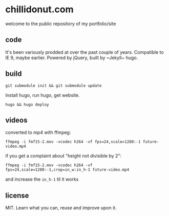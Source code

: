 # chillidonut.com

welcome to the public repository of my portfolio/site

## code

It's been variously prodded at over the past couple of years. Compatible to
IE 9, maybe earlier. Powered by jQuery, built by ~Jekyll~ hugo.

## build

`git submodule init && git submodule update`

Install hugo, run hugo, get website.

`hugo && hugo deploy`

## videos

converted to mp4 with ffmpeg:

`ffmpeg -i fmf15-2.mov -vcodec h264 -vf fps=24,scale=1280:-1 future-video.mp4`

if you get a complaint about "height not divisible by 2":

`ffmpeg -i fmf15-2.mov -vcodec h264 -vf fps=24,scale=1280:-1,crop=in_w:in_h-1 future-video.mp4`

and increase the `in_h-1` til it works

## license

MIT. Learn what you can, reuse and improve upon it.
